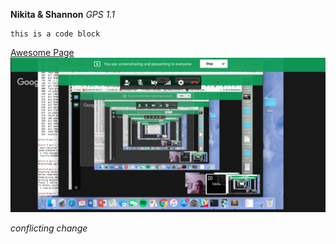 **Nikita & Shannon**
*GPS 1.1*

    this is a code block     

[Awesome Page](https://en.wikipedia.org/wiki/Awesome)
![Nikita & Shannon Working on GPS 1.1](gps-11-screenshot.png)

*conflicting change*